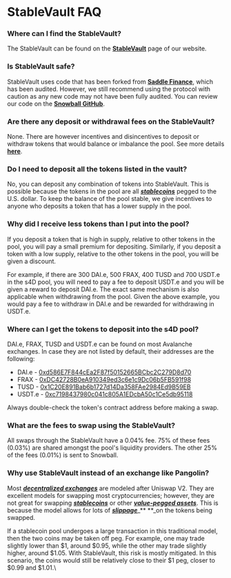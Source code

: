 # StableVault FAQ

### **Where can I find the StableVault?**

The StableVault can be found on the [**StableVault**](https://app.snowball.network/s4d-vault) page of our website.

### **Is StableVault safe?**

StableVault uses code that has been forked from [**Saddle Finance**](https://saddle.finance), which has been audited. However, we still recommend using the protocol with caution as any new code may not have been fully audited. You can review our code on the [**Snowball GitHub**](https://github.com/Snowball-Finance).

### Are there any deposit or withdrawal fees on the StableVault?

None. There are however incentives and disincentives to deposit or withdraw tokens that would balance or imbalance the pool. See more details [**here**](../../products/stablevault.md).

### **Do I need to deposit all the tokens listed in the vault?**

No, you can deposit any combination of tokens into StableVault. This is possible because the tokens in the pool are all [_**stablecoins**_](https://snowballs.gitbook.io/snowball-docs/resources/defi-glossary#stablecoin) pegged to the U.S. dollar. To keep the balance of the pool stable, we give incentives to anyone who deposits a token that has a lower supply in the pool.

### **Why did I receive less tokens than I put into the pool?**

If you deposit a token that is high in supply, relative to other tokens in the pool, you will pay a small premium for depositing. Similarly, if you deposit a token with a low supply, relative to the other tokens in the pool, you will be given a discount.

For example, if there are 300 DAI.e, 500 FRAX, 400 TUSD and 700 USDT.e in the s4D pool, you will need to pay a fee to deposit USDT.e and you will be given a reward to deposit DAI.e. The exact same mechanism is also applicable when withdrawing from the pool. Given the above example, you would pay a fee to withdraw in DAI.e and be rewarded for withdrawing in USDT.e.

### **Where can I get the tokens to deposit into the s4D pool?**

DAI.e, FRAX, TUSD and USDT.e can be found on most Avalanche exchanges. In case they are not listed by default, their addresses are the following:

* DAI.e - [0xd586E7F844cEa2F87f50152665BCbc2C279D8d70](https://cchain.explorer.avax.network/tokens/0xd586E7F844cEa2F87f50152665BCbc2C279D8d70/token-transfers)
* FRAX - [0xDC42728B0eA910349ed3c6e1c9Dc06b5FB591f98](https://cchain.explorer.avax.network/tokens/0xDC42728B0eA910349ed3c6e1c9Dc06b5FB591f98/token-transfers)
* TUSD - [0x1C20E891Bab6b1727d14Da358FAe2984Ed9B59EB](https://cchain.explorer.avax.network/tokens/0x1C20E891Bab6b1727d14Da358FAe2984Ed9B59EB/token-transfers)
* USDT.e - [0xc7198437980c041c805A1EDcbA50c1Ce5db95118](https://cchain.explorer.avax.network/tokens/0xc7198437980c041c805A1EDcbA50c1Ce5db95118/token-transfers)

Always double-check the token's contract address before making a swap.

### What are the fees to swap using the StableVault?

All swaps through the StableVault have a 0.04% fee. 75% of these fees (0.03%) are shared amongst the pool's liquidity providers. The other 25% of the fees (0.01%) is sent to Snowball.

### **Why use StableVault instead of an exchange like Pangolin?**

Most [_**decentralized exchanges**_](https://snowballs.gitbook.io/snowball-docs/resources/defi-glossary#decentralized-exchange-dex) are modeled after Uniswap V2. They are excellent models for swapping most cryptocurrencies; however, they are not great for swapping [_**stablecoins**_](https://snowballs.gitbook.io/snowball-docs/resources/defi-glossary#stablecoin) or other [_**value-pegged assets**_](https://snowballs.gitbook.io/snowball-docs/resources/defi-glossary#pegged-tokens). This is because the model allows for lots of [_**slippage**_](https://snowballs.gitbook.io/snowball-docs/resources/defi-glossary#slippage)_** **_on the tokens being swapped.

If a stablecoin pool undergoes a large transaction in this traditional model, then the two coins may be taken off peg. For example, one may trade slightly lower than $1, around $0.95, while the other may trade slightly higher, around $1.05. With StableVault, this risk is mostly mitigated. In this scenario, the coins would still be relatively close to their $1 peg, closer to $0.99 and $1.01.\
